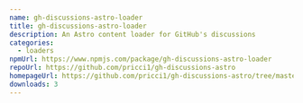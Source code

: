 ```yaml
---
name: gh-discussions-astro-loader
title: gh-discussions-astro-loader
description: An Astro content loader for GitHub's discussions
categories:
  - loaders
npmUrl: https://www.npmjs.com/package/gh-discussions-astro-loader
repoUrl: https://github.com/pricci1/gh-discussions-astro
homepageUrl: https://github.com/pricci1/gh-discussions-astro/tree/master/packages/gh-discussions-astro-loader
downloads: 3
---
```

